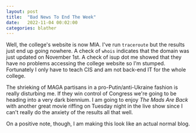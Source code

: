 ```yaml
---
layout: post
title:  "Bad News To End The Week"
date:   2022-11-04 00:02:00
categories: blather
---
```

Well, the college's website is now MIA.  I've run `traceroute` but the results just end up going nowhere.  A check of `whois` indicates that the domain was just updated on November 1st.  A check of isup dot me showed that they have no problems accessing the college website so I'm stumped.  Fortunately I only have to teach CIS and am not back-end IT for the whole college.

The shrieking of MAGA partisans in a pro-Putin/anti-Ukraine fashion is really disturbing me.  If they win control of Congress we're going to be heading into a very dark biennium.  I am going to enjoy *The Mads Are Back* with another great movie riffing on Tuesday night in the live show since I can't really do the anxiety of the results all that well.

On a positive note, though, I am making this look like an actual normal blog.
